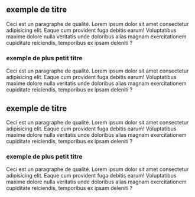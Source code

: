 
## exemple de titre
Ceci est un paragraphe de qualité.
Lorem ipsum dolor sit amet consectetur adipisicing elit. Eaque cum provident fuga debitis earum! Voluptatibus maxime dolore nulla veritatis unde doloribus alias magnam exercitationem cupiditate reiciendis, temporibus ex ipsam deleniti ?
### exemple de plus petit titre
Ceci est un paragraphe de qualité.
Lorem ipsum dolor sit amet consectetur adipisicing elit. Eaque cum provident fuga debitis earum! Voluptatibus maxime dolore nulla veritatis unde doloribus alias magnam exercitationem cupiditate reiciendis, temporibus ex ipsam deleniti ?
## exemple de titre
Ceci est un paragraphe de qualité.
Lorem ipsum dolor sit amet consectetur adipisicing elit. Eaque cum provident fuga debitis earum! Voluptatibus maxime dolore nulla veritatis unde doloribus alias magnam exercitationem cupiditate reiciendis, temporibus ex ipsam deleniti ?
### exemple de plus petit titre
Ceci est un paragraphe de qualité.
Lorem ipsum dolor sit amet consectetur adipisicing elit. Eaque cum provident fuga debitis earum! Voluptatibus maxime dolore nulla veritatis unde doloribus alias magnam exercitationem cupiditate reiciendis, temporibus ex ipsam deleniti ?